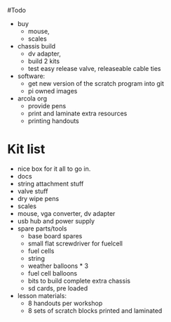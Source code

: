 #Todo

* buy
    * mouse, 
    * scales
* chassis build
    * dv adapter, 
    * build 2 kits
    * test easy release valve, releaseable cable ties
* software:
    * get new version of the scratch program into git
    * pi owned images
* arcola org
    * provide pens
    * print and laminate extra resources
    * printing handouts

# Kit list

* nice box for it all to go in.
* docs
* string attachment stuff
* valve stuff
* dry wipe pens
* scales
* mouse, vga converter, dv adapter
* usb hub and power supply
* spare parts/tools
    * base board spares
    * small flat screwdriver for fuelcell
    * fuel cells
    * string
    * weather balloons * 3
    * fuel cell balloons
    * bits to build complete extra chassis
    * sd cards, pre loaded
* lesson materials:
    * 8 handouts per workshop
    * 8 sets of scratch blocks printed and laminated
